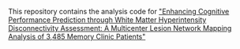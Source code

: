 This repository contains the analysis code for ["Enhancing Cognitive Performance Prediction through White Matter Hyperintensity Disconnectivity Assessment: A Multicenter Lesion Network Mapping Analysis of 3,485 Memory Clinic Patients"](https://academic.oup.com/brain/article/147/12/4265/7821065)
